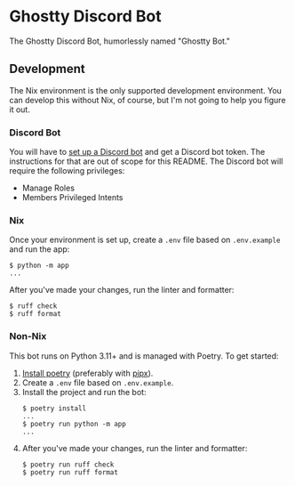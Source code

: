 # Ghostty Discord Bot

The Ghostty Discord Bot, humorlessly named "Ghostty Bot."

## Development

The Nix environment is the only supported development environment. You can
develop this without Nix, of course, but I'm not going to help you figure it
out.

### Discord Bot

You will have to [set up a Discord bot][discord-docs] and get a Discord
bot token. The instructions for that are out of scope for this README.
The Discord bot will require the following privileges:

  - Manage Roles
  - Members Privileged Intents

### Nix

Once your environment is set up, create a `.env` file based on `.env.example`
and run the app:

```console
$ python -m app
...
```

After you've made your changes, run the linter and formatter:
```console
$ ruff check
$ ruff format
```

### Non-Nix

This bot runs on Python 3.11+ and is managed with Poetry. To get started:
1. [Install poetry][poetry-docs] (preferably with [pipx]).
2. Create a `.env` file based on `.env.example`.
3. Install the project and run the bot:
   ```console
   $ poetry install
   ...
   $ poetry run python -m app
   ...
   ```
4. After you've made your changes, run the linter and formatter:
   ```console
   $ poetry run ruff check
   $ poetry run ruff format
   ```

[discord-docs]: https://discord.com/developers/applications
[poetry-docs]: https://python-poetry.org/docs/#installing-with-pipx
[pipx]: https://pipx.pypa.io/